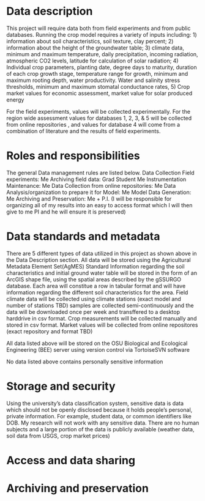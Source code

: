 # Data description
This project will require data both from field experiments and from public databases. Running the crop model requires a variety of inputs including: 1) information about soil characteristics, soil texture, clay percent; 2) information about the height of the groundwater table; 3) climate data, minimum and maximum temperature, daily precipitation, incoming radiation, atmospheric CO2 levels, latitude for calculation of solar radiation; 4) Individual crop parameters, planting date, degree days to maturity, duration of each crop growth stage, temperature range for growth, minimum and maximum rooting depth, water productivity. Water and salinity stress thresholds, minimum and maximum stomatal conductance rates, 5) Crop market values for economic assessment, market value for solar produced energy

For the field experiments, values will be collected experimentally. For the region wide assessment values for databases 1, 2, 3, & 5 will be collected from online repositories , and values for database 4 will come from a combination of literature and the results of field experiments.


# Roles and responsibilities
The general Data management rules are listed below. 
Data Collection Field experiments: Me
Archiving field data: Grad Student Me
Instrumentation Maintenance: Me
Data Collection from online repositories: Me
Data Analysis/organization to prepare it for Model: Me
Model Data Generation: Me
Archiving and Preservation: Me + P.I. (I will be responsible for organizing all of my results into an easy to access format which I will then give to me PI and he will ensure it is preserved)

# Data standards and metadata
There are 5 different types of data utilized in this project as shown above in the Data Description section. 
All data will be stored using the Agricultural Metadata Element Set(AgMES) Standard 
Information regarding the soil characteristics and initial ground water table will be stored in the form of an ArcGIS shape file, using the spatial areas described by the gSSURGO database. Each area will constitue a row in tabular format and will have information regarding the different soil characteristics for the area. 
Field climate data will be collected using climate stations (exact model and number of stations TBD) samples are collected semi-continuously and the data will be downloaded once per week and transffered to a desktop harddrive in csv format.
Crop measurements will be collected manually and stored in csv format.
Market values will be collected from online repositores (exact repository and format TBD) 

All data listed above will be stored on the OSU Biological and Ecological Engineering (BEE) server using version control via TortoiseSVN software

No data listed above contains personally sensitive information




# Storage and security
Using the university’s data classification system, sensitive data is data which should not be openly disclosed because it holds people’s personal, private information. For example, student data, or common identifiers like DOB. My research will not work with any sensitive data. There are no human subjects and a large portion of the data is publicly available (weather data, soil data from USGS, crop market prices) 

# Access and data sharing

# Archiving and preservation

